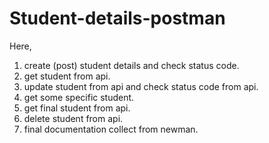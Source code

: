 # Student-details-postman
Here, 
1. create (post) student details and check status code.
2. get student from api. 
3. update student from api and check status code from api.
4. get some specific student. 
5. get final student from api.
7. delete student from api.
8. final documentation collect from newman.
